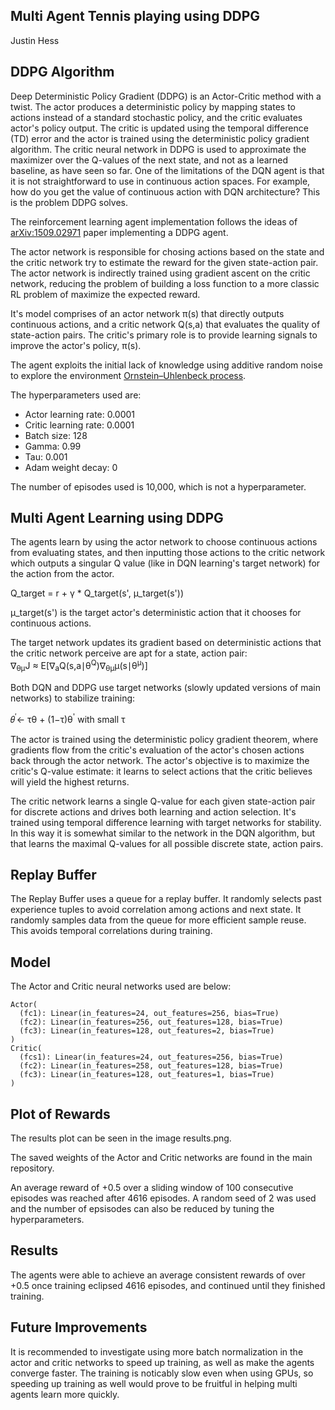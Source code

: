 ## Multi Agent Tennis playing using DDPG
Justin Hess

## DDPG Algorithm

Deep Deterministic Policy Gradient (DDPG) is an Actor-Critic method with a twist. The actor produces a deterministic policy by mapping states to actions instead of a standard stochastic policy, and the critic evaluates actor's policy output. The critic is updated using the temporal difference (TD) error and the actor is trained using the deterministic policy gradient algorithm. The critic neural network in DDPG is used to approximate the maximizer over the Q-values of the next state, and not as a learned baseline, as have seen so far. One of the limitations of the DQN agent is that it is not straightforward to use in continuous action spaces. For example, how do you get the value of continuous action with DQN architecture? This is the problem DDPG solves.

The reinforcement learning agent implementation follows the ideas of [arXiv:1509.02971](https://arxiv.org/abs/1509.02971) paper implementing a DDPG agent.

The actor network is responsible for chosing actions based on the state and the critic network try to estimate the reward for the given state-action pair. The actor network is indirectly trained using gradient ascent on the critic network, reducing the problem of building a loss function to a more classic RL problem of maximize the expected reward.

It's model comprises of an actor network π(s) that directly outputs continuous actions, and a critic network Q(s,a) that evaluates the quality of state-action pairs. The critic's primary role is to provide learning signals to improve the actor's policy, π(s).

The agent exploits the initial lack of knowledge using additive random noise to explore the environment [Ornstein–Uhlenbeck process](https://en.wikipedia.org/wiki/Ornstein%E2%80%93Uhlenbeck_process).

The hyperparameters used are:

- Actor learning rate: 0.0001
- Critic learning rate: 0.0001
- Batch size: 128
- Gamma: 0.99
- Tau: 0.001
- Adam weight decay: 0

The number of episodes used is 10,000, which is not a hyperparameter.

## Multi Agent Learning using DDPG

The agents learn by using the actor network to choose continuous actions from evaluating states, and then inputting those actions to the critic network which outputs a singular Q value (like in DQN learning's target network) for the action from the actor.

Q_target = r + γ * Q_target(s', μ_target(s'))

μ_target(s') is the target actor's deterministic action that it chooses for continuous actions.

The target network updates its gradient based on deterministic actions that the critic network perceive are apt for a state, action pair:<br /> 
∇<sub>θμ</sub>J ≈ E[∇<sub>a</sub>Q(s,a∣θ<sup>Q</sup>)∇<sub>θμ</sub>μ(s∣θ<sup>μ</sup>)]

Both DQN and DDPG use target networks (slowly updated versions of main networks) to stabilize training:

𝜃<sup>′</sup>← τθ + (1−τ)θ<sup>'</sup> with small τ

The actor is trained using the deterministic policy gradient theorem, where gradients flow from the critic's evaluation of the actor's chosen actions back through the actor network. The actor's objective is to maximize the critic's Q-value estimate: it learns to select actions that the critic believes will yield the highest returns.

The critic network learns a single Q-value for each given state-action pair for discrete actions and drives both learning and action selection. It's trained using temporal difference learning with target networks for stability. In this way it is somewhat similar to the network in the DQN algorithm, but that learns the maximal Q-values for all possible discrete state, action pairs.

## Replay Buffer

The Replay Buffer uses a queue for a replay buffer. It randomly selects past experience tuples to avoid correlation among actions and next state. It randomly samples data from the queue for more efficient sample reuse. This avoids temporal correlations during training.

## Model

The Actor and Critic neural networks used are below:

```
Actor(
  (fc1): Linear(in_features=24, out_features=256, bias=True)
  (fc2): Linear(in_features=256, out_features=128, bias=True)
  (fc3): Linear(in_features=128, out_features=2, bias=True)
)
Critic(
  (fcs1): Linear(in_features=24, out_features=256, bias=True)
  (fc2): Linear(in_features=258, out_features=128, bias=True)
  (fc3): Linear(in_features=128, out_features=1, bias=True)
)
```

## Plot of Rewards 

The results plot can be seen in the image results.png.

The saved weights of the Actor and Critic networks are found in the main repository.

An average reward of +0.5 over a sliding window of 100 consecutive episodes was reached after 4616 episodes. A random seed of 2 was used and the number of epsisodes can also be reduced by tuning the hyperparameters.

## Results

The agents were able to achieve an average consistent rewards of over +0.5 once training eclipsed 4616 episodes, and continued until they finished training.

## Future Improvements

It is recommended to investigate using more batch normalization in the actor and critic networks to speed up training, as well as make the agents converge faster. The training is noticably slow even when using GPUs, so speeding up training as well would prove to be fruitful in helping multi agents learn more quickly.
